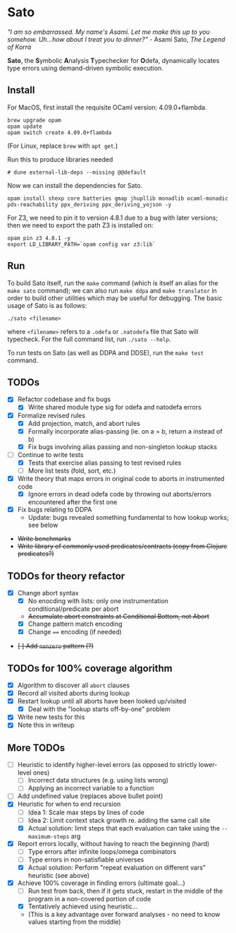 Sato
=====

_"I am so embarrassed. My name's Asami. Let me make this up to you somehow. Uh...how about I treat you to dinner?"_ - Asami Sato, _The Legend of Korra_

**Sato**, the **S**ymbolic **A**nalysis **T**ypechecker for **O**defa, dynamically locates type errors using demand-driven symbolic execution.

Install
-------

For MacOS, first install the requisite OCaml version: 4.09.0+flambda.
```
brew upgrade opam
opam update
opam switch create 4.09.0+flambda
```

(For Linux, replace `brew` with `apt get`.)

Run this to produce libraries needed
```
# dune external-lib-deps --missing @@default
```

Now we can install the dependencies for Sato.
```
opam install shexp core batteries gmap jhupllib monadlib ocaml-monadic pds-reachability ppx_deriving ppx_deriving_yojson -y
```

For Z3, we need to pin it to version 4.8.1 due to a bug with later versions; then we need to export the path Z3 is installed on:
```
opam pin z3 4.8.1 -y
export LD_LIBRARY_PATH=`opam config var z3:lib`
```

Run
---

To build Sato itself, run the `make` command (which is itself an alias for the `make sato` command); we can also run `make ddpa` and `make translator` in order to build other utilities which may be useful for debugging. The basic usage of Sato is as follows:
```
./sato <filename>
```
where `<filename>` refers to a `.odefa` or `.natodefa` file that Sato will typecheck.  For the full command list, run `./sato --help`.

To run tests on Sato (as well as DDPA and DDSE), run the `make test` command.

TODOs
---
- [x] Refactor codebase and fix bugs
  - [x] Write shared module type sig for odefa and natodefa errors
- [x] Formalize revised rules
  - [x] Add projection, match, and abort rules
  - [x] Formally incorporate alias-passing (ie. on a = b, return a instead of b)
  - [x] Fix bugs involving alias passing and non-singleton lookup stacks
- [ ] Continue to write tests
  - [x] Tests that exercise alias passing to test revised rules
  - [ ] More list tests (fold, sort, etc.)
- [x] Write theory that maps errors in original code to aborts in instrumented code
  - [x] Ignore errors in dead odefa code by throwing out aborts/errors encountered after the first one
- [x] Fix bugs relating to DDPA
  - Update: bugs revealed something fundamental to how lookup works; see below
- ~~Write benchmarks~~
- ~~Write library of commonly used predicates/contracts (copy from Clojure predicates?)~~

TODOs for theory refactor
----
- [x] Change abort syntax
  - [x] No enocding with lists: only one instrumentation conditional/predicate per abort
  - ~~Accumulate abort constraints at Conditional Bottom, not Abort~~
  - [x] Change pattern match encoding
  - [x] Change `==` encoding (if needed)
- ~~[ ] Add `nonzero` pattern (?)~~

TODOs for 100% coverage algorithm
----
- [x] Algorithm to discover all `abort` clauses
- [x] Record all visited aborts during lookup
- [x] Restart lookup until all aborts have been looked up/visited
  - [x] Deal with the "lookup starts off-by-one" problem
- [x] Write new tests for this
- [x] Note this in writeup

More TODOs
----
- [ ] Heuristic to identify higher-level errors (as opposed to strictly lower-level ones)
  - [ ] Incorrect data structures (e.g. using lists wrong)
  - [ ] Applying an incorrect variable to a function
- [ ] Add undefined value (replaces above bullet point)
- [x] Heuristic for when to end recursion
  - [ ] Idea 1: Scale max steps by lines of code
  - [ ] Idea 2: Limit context stack growth re. adding the same call site
  - [x] Actual solution: limit steps that each evaluation can take using the `--maximum-steps` arg
- [x] Report errors locally, without having to reach the beginning (hard)
  - [ ] Type errors after infinite loops/omega combinators
  - [ ] Type errors in non-satisfiable universes
  - [x] Actual solution: Perform "repeat evaluation on different vars" heuristic (see above)
- [x] Achieve 100% coverage in finding errors (ultimate goal...)
  - [ ] Run test from back, then if it gets stuck, restart in the middle of the program in a non-covered portion of code
  - [x] Tentatively achieved using heuristic...
  - \(This is a key advantage over forward analyses - no need to know values starting from the middle\)
